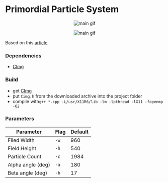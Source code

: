# Primordial Particle System 

<p align="center"><img alt="main gif" src="https://i.imgur.com/ZFUiGB7.gif"></p>
<p align="center"><img alt="main gif" src="https://i.imgur.com/5MPUWTY.gif"></p>

Based on this [article](https://www.nature.com/articles/srep37969)

### Dependencies
* [CImg](http://cimg.eu/)

### Build
* get [CImg](http://cimg.eu/)
* put `Cimg.h` from the downloaded archive into the project folder
* compile with`g++ *.cpp -L/usr/X11R6/lib -lm -lpthread -lX11 -fopenmp -O2`

### Parameters


Parameter 			| Flag 	| Default
--------------------|-------|------------
Filed Width	| `-w`	| 960
Field Height	| `-h`	| 540
Particle Count	| `-c`	| 1984
Alpha angle (deg)		| `-a`	| 180
Beta angle (deg)		| `-b`	| 17
